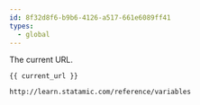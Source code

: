 ```yaml
---
id: 8f32d8f6-b9b6-4126-a517-661e6089ff41
types:
  - global
---
```

The current URL.

```
{{ current_url }}
```

``` .language-output
http://learn.statamic.com/reference/variables
```

